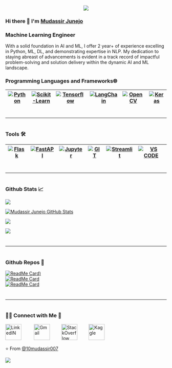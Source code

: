 <h1 align="center">
    <img src="https://readme-typing-svg.herokuapp.com/?font=Righteous&size=35&center=true&vCenter=true&color=F76722&width=500&height=70&duration=4000&lines=Hi+There!+👋;+I'm+Mudassir+Junejo!;" />
</h1>

### Hi there 👋 I'm [Mudassir Junejo](https://www.linkedin.com/in/mudassir-junejo-52784a269/)
### Machine Learning Engineer


<div>
 <p>
With a solid foundation in AI and ML, I offer 2 year+ of experience excelling in Python, ML, DL, and demonstrating expertise in NLP. My dedication to staying abreast of advancements is evident in a track record of impactful problem-solving and solution delivery within the dynamic AI and ML landscape.
</p>
</div>

### Programming Languages and Frameworks🌐

| [![Python](https://go-skill-icons.vercel.app/api/icons?i=python&theme=dark)](https://www.python.org/) | [![Scikit-Learn](https://go-skill-icons.vercel.app/api/icons?i=scikitlearn&theme=dark)](https://scikit-learn.org/stable/) | [![Tensorflow](https://go-skill-icons.vercel.app/api/icons?i=tensorflow&theme=dark)](https://www.tensorflow.org/) |  [![LangChain](https://go-skill-icons.vercel.app/api/icons?i=langchain&theme=dark)](https://python.langchain.com/docs/get_started/introduction) | [![OpenCV](https://go-skill-icons.vercel.app/api/icons?i=opencv&theme=dark)](https://opencv.org/) | [![Keras](https://simpleskill.icons.workers.dev/svg?i=keras)](https://keras.io/)  |
|---|---|---|---|---|---|

#
***
# 
### Tools 🛠️

| [![Flask](https://go-skill-icons.vercel.app/api/icons?i=flask&theme=dark)](https://flask.palletsprojects.com/) |  [![FastAPI](https://go-skill-icons.vercel.app/api/icons?i=fastapi&theme=dark)](https://fastapi.tiangolo.com/) |  [![Jupyter](https://go-skill-icons.vercel.app/api/icons?i=jupyter&theme=dark)](https://jupyter.org/) | [![GIT](https://go-skill-icons.vercel.app/api/icons?i=git&theme=dark)](https://git-scm.com/) |  [![Streamlit](https://go-skill-icons.vercel.app/api/icons?i=streamlit&theme=dark)](https://streamlit.io/) | [![VS CODE](https://go-skill-icons.vercel.app/api/icons?i=vscode&theme=dark)](https://code.visualstudio.com/)
|---|---|---|---|---|---|
#
***
#
### Github Stats 📈
[![](https://komarev.com/ghpvc/?username=10mudassir007&label=Profile%20views&color=fa6230&style=for-the-badge&logo=star&base=401)](https://github.com/10mudassir007)

[![Mudassir Junejo GitHub Stats](https://github-readme-stats.vercel.app/api?username=10mudassir007&include_all_commits=true&hide=issues&rank_icon=github&card_width=490px&show_icons=true&count_private=true&theme=codeSTACKr)](https://github.com/10mudassir007)

![](https://github-readme-streak-stats.herokuapp.com/?user=10mudassir007&theme=codeSTACKr&card_width=490px&hide_border=true)

![](https://github-readme-activity-graph.vercel.app/graph?username=10mudassir007&bg_color=08121b&&color=fa6230&line=fa6230&point=fa6230&area=false&hide_border=true)
#
***
#
### Github Repos 💼

[![ReadMe Card](https://github-readme-stats.vercel.app/api/pin/?username=10mudassir007&repo=Multiple-Domain-Prices-Estimator&show_owner=false&theme=codeSTACKr))](https://github.com/10mudassir007/Multiple-Domain-Prices-Estimator)  
[![ReadMe Card](https://github-readme-stats.vercel.app/api/pin/?username=10mudassir007&repo=Plant-Disease-Detection&show_owner=false&theme=codeSTACKr)](https://github.com/10mudassir007/Plant-Disease-Detection)  
[![ReadMe Card](https://github-readme-stats.vercel.app/api/pin/?username=10mudassir007&repo=Face-Expression-Recognizer&show_owner=false&theme=codeSTACKr)](https://github.com/10mudassir007/Face-Expression-Recognizer)
#
***
#
<h3> 🤝🏻 Connect with Me 🤝 </h3>



[<img src="https://encrypted-tbn0.gstatic.com/images?q=tbn:ANd9GcRokEYt0yyh6uNDKL8uksVLlhZ35laKNQgZ9g&s" alt="LinkedIN" width="50">](https://www.linkedin.com/in/mudassir-junejo/)
&nbsp;&nbsp;&nbsp;&nbsp;&nbsp;&nbsp;&nbsp;&nbsp;
[<img src="https://cdn4.iconfinder.com/data/icons/logos-brands-in-colors/48/google-gmail-512.png" alt="Gmail" width="50">](mailto:muddassir032@gmail.com)&nbsp;&nbsp;&nbsp;&nbsp;&nbsp;&nbsp;&nbsp;&nbsp;
[<img src="https://cdn-icons-png.flaticon.com/512/2626/2626299.png" alt="StackOverflow" width="50">](https://stackoverflow.com/users/23309097/mudassir-junejo)&nbsp;&nbsp;&nbsp;&nbsp;&nbsp;&nbsp;&nbsp;&nbsp;
[<img src="https://cdn4.iconfinder.com/data/icons/logos-and-brands/512/189_Kaggle_logo_logos-512.png" alt="Kaggle" width="50">](https://www.kaggle.com/staniska)





⭐️ From [@10mudassir007](https://github.com/10mudassir007)

![](https://capsule-render.vercel.app/api?type=waving&color=gradient&height=65&section=footer)
